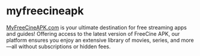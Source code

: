 # myfreecineapk
<a href="https://myfreecineapk.com" target="_blank">MyFreeCineAPK.com</a>
 is your ultimate destination for free streaming apps and guides! Offering access to the latest version of FreeCine APK, our platform ensures you enjoy an extensive library of movies, series, and more—all without subscriptions or hidden fees.
